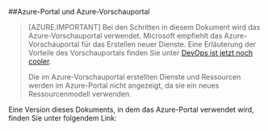 ##Azure-Portal und Azure-Vorschauportal

> [AZURE.IMPORTANT] Bei den Schritten in diesem Dokument wird das Azure-Vorschauportal verwendet. Microsoft empfiehlt das Azure-Vorschauportal für das Erstellen neuer Dienste. Eine Erläuterung der Vorteile des Vorschauportals finden Sie unter [DevOps ist jetzt noch cooler](https://azure.microsoft.com/overview/preview-portal/).
> 
> Die im Azure-Vorschauportal erstellten Dienste und Ressourcen werden im Azure-Portal nicht angezeigt, da sie ein neues Ressourcenmodell verwenden.

Eine Version dieses Dokuments, in dem das Azure-Portal verwendet wird, finden Sie unter folgendem Link:

<!---HONumber=AcomDC_0128_2016-->